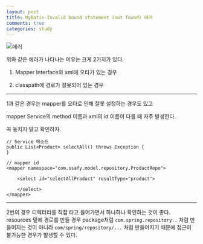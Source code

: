 ```yaml
---
layout: post
title: MyBatis-Invalid bound statement (not found) 에러
comments: true 
categories: study
---
```


![에러](https://user-images.githubusercontent.com/39397110/116561235-1a0b9d00-a93d-11eb-9ece-ed4dfd661906.png)

위와 같은 에러가 나타나는 이유는 크게 2가지가 있다. 

1. Mapper Interface와 xml에 오타가 있는 경우
  
2. classpath에 경로가 잘못되어 있는 경우

---

1과 같은 경우는 mapper를 오타로 인해 잘못 설정하는 경우도 있고

mapper Service의 method 이름과 xml의 id 이름이 다를 때 자주 발생한다.

꼭 놓치지 말고 확인하자.
```
// Service 메소드
public List<Product> selectAll() throws Exception {
}

// mapper id
<mapper namespace="com.ssafy.model.repository.ProductRepo">
	
	<select id="selectAllProduct" resultType="product">
		
	</select>
</mapper>

```
---

2번의 경우 디렉터리를 직접 타고 들어가면서 하나하나 확인하는 것이 좋다.
resources 밑에 경로를 만들 경우 package처럼 ```com.spring.repository..``` 처럼 만들어지는 것이 아니라
```com/spring/repository/...``` 처럼 만들어지기 때문에 접근이 불가능한 경우가 발생할 수 있다.